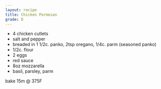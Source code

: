 ```yaml
---
layout: recipe
title: Chicken Parmesan
grade: D
---
```

<!-- stub -->
- 4 chicken cutlets
- salt and pepper
- breaded in 1 1/2c. panko, 2tsp oregano, 1/4c. parm (seasoned panko)
- 1/2c. flour
- 2 eggs
- red sauce
- 8oz mozzarella
- basil, parsley, parm
<!-- endstub -->

bake 15m @ 375F